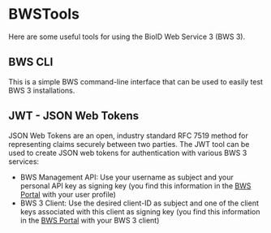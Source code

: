 # BWSTools
Here are some useful tools for using the BioID Web Service 3 (BWS 3).

## BWS CLI
This is a simple BWS command-line interface that can be used to easily test BWS 3 installations.

## JWT - JSON Web Tokens
JSON Web Tokens are an open, industry standard RFC 7519 method for representing claims securely between two parties.
The JWT tool can be used to create JSON web tokens for authentication with various BWS 3 services:
* BWS Management API: Use your username as subject and your personal API key as signing key (you find this information in the [BWS Portal][BWSPortal] with your user profile)
* BWS 3 Client: Use the desired client-ID as subject and one of the client keys associated with this client as signing key (you find this information in the [BWS Portal][BWSPortal] with your BWS 3 client)

[BWSPortal]: https://bwsportal.bioid.com/
